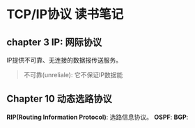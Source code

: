 # TCP/IP协议 读书笔记
## chapter 3 IP: 网际协议
IP提供不可靠、无连接的数据报传送服务。
>不可靠(unreliale): 它不保证IP数据能
## Chapter 10 动态选路协议
**RIP(Routing Information Protocol)**: 选路信息协议。
**OSPF**:
**BGP**:

